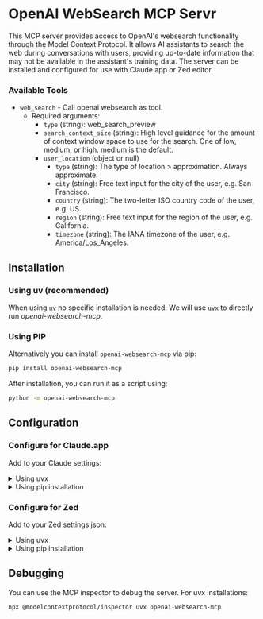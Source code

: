 # OpenAI WebSearch MCP Servr

This MCP server provides access to OpenAI's websearch functionality through the Model Context Protocol. It allows AI assistants to search the web during conversations with users, providing up-to-date information that may not be available in the assistant's training data. The server can be installed and configured for use with Claude.app or Zed editor.

### Available Tools

- `web_search` - Call openai websearch as tool.
  - Required arguments:
    - `type` (string): web_search_preview
    - `search_context_size` (string): High level guidance for the amount of context window space to use for the search. One of low, medium, or high. medium is the default.
    - `user_location` (object or null)
      - `type` (string): The type of location > approximation. Always approximate.
      - `city` (string): Free text input for the city of the user, e.g. San Francisco.
      - `country` (string): The two-letter ISO country code of the user, e.g. US.
      - `region` (string): Free text input for the region of the user, e.g. California.
      - `timezone` (string): The IANA timezone of the user, e.g. America/Los_Angeles.

## Installation

### Using uv (recommended)

When using [`uv`](https://docs.astral.sh/uv/) no specific installation is needed. We will
use [`uvx`](https://docs.astral.sh/uv/guides/tools/) to directly run *openai-websearch-mcp*.

### Using PIP

Alternatively you can install `openai-websearch-mcp` via pip:

```bash
pip install openai-websearch-mcp
```

After installation, you can run it as a script using:

```bash
python -m openai-websearch-mcp
```

## Configuration

### Configure for Claude.app

Add to your Claude settings:

<details>
<summary>Using uvx</summary>

```json
"mcpServers": {
  "openai-websearch-mcp": {
    "command": "uvx",
    "args": ["openai-websearch-mcp"],
    "env": {
        "OPENAI_API_KEY": "your-api-key-here"
    }
  }
}
```
</details>

<details>
<summary>Using pip installation</summary>

```json
"mcpServers": {
  "openai-websearch-mcp": {
    "command": "python",
    "args": ["-m", "openai_websearch_mcp"],
    "env": {
        "OPENAI_API_KEY": "your-api-key-here"
    }
  }
}
```
</details>

### Configure for Zed

Add to your Zed settings.json:

<details>
<summary>Using uvx</summary>

```json
"context_servers": [
  "openai-websearch-mcp": {
    "command": "uvx",
    "args": ["openai-websearch-mcp"]
  }
],
```
</details>

<details>
<summary>Using pip installation</summary>

```json
"context_servers": {
  "openai-websearch-mcp": {
    "command": "python",
    "args": ["-m", "openai_websearch_mcp"]
  }
},
```
</details>


## Debugging

You can use the MCP inspector to debug the server. For uvx installations:

```bash
npx @modelcontextprotocol/inspector uvx openai-websearch-mcp
```
